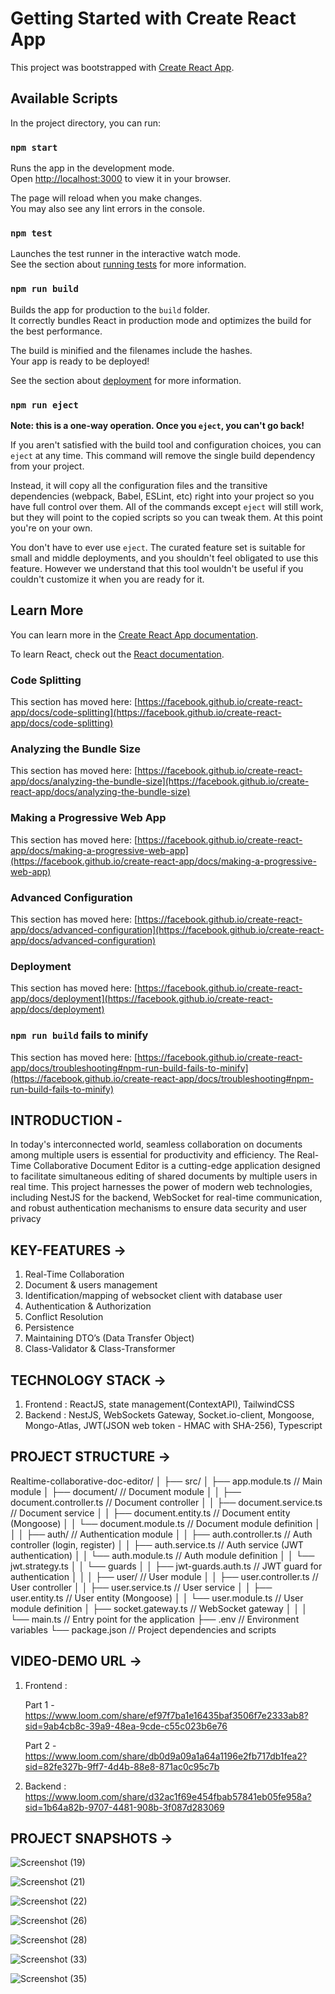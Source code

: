 # Getting Started with Create React App

This project was bootstrapped with [Create React App](https://github.com/facebook/create-react-app).

## Available Scripts

In the project directory, you can run:

### `npm start`

Runs the app in the development mode.\
Open [http://localhost:3000](http://localhost:3000) to view it in your browser.

The page will reload when you make changes.\
You may also see any lint errors in the console.

### `npm test`

Launches the test runner in the interactive watch mode.\
See the section about [running tests](https://facebook.github.io/create-react-app/docs/running-tests) for more information.

### `npm run build`

Builds the app for production to the `build` folder.\
It correctly bundles React in production mode and optimizes the build for the best performance.

The build is minified and the filenames include the hashes.\
Your app is ready to be deployed!

See the section about [deployment](https://facebook.github.io/create-react-app/docs/deployment) for more information.

### `npm run eject`

**Note: this is a one-way operation. Once you `eject`, you can't go back!**

If you aren't satisfied with the build tool and configuration choices, you can `eject` at any time. This command will remove the single build dependency from your project.

Instead, it will copy all the configuration files and the transitive dependencies (webpack, Babel, ESLint, etc) right into your project so you have full control over them. All of the commands except `eject` will still work, but they will point to the copied scripts so you can tweak them. At this point you're on your own.

You don't have to ever use `eject`. The curated feature set is suitable for small and middle deployments, and you shouldn't feel obligated to use this feature. However we understand that this tool wouldn't be useful if you couldn't customize it when you are ready for it.

## Learn More

You can learn more in the [Create React App documentation](https://facebook.github.io/create-react-app/docs/getting-started).

To learn React, check out the [React documentation](https://reactjs.org/).

### Code Splitting

This section has moved here: [https://facebook.github.io/create-react-app/docs/code-splitting](https://facebook.github.io/create-react-app/docs/code-splitting)

### Analyzing the Bundle Size

This section has moved here: [https://facebook.github.io/create-react-app/docs/analyzing-the-bundle-size](https://facebook.github.io/create-react-app/docs/analyzing-the-bundle-size)

### Making a Progressive Web App

This section has moved here: [https://facebook.github.io/create-react-app/docs/making-a-progressive-web-app](https://facebook.github.io/create-react-app/docs/making-a-progressive-web-app)

### Advanced Configuration

This section has moved here: [https://facebook.github.io/create-react-app/docs/advanced-configuration](https://facebook.github.io/create-react-app/docs/advanced-configuration)

### Deployment

This section has moved here: [https://facebook.github.io/create-react-app/docs/deployment](https://facebook.github.io/create-react-app/docs/deployment)

### `npm run build` fails to minify

This section has moved here: [https://facebook.github.io/create-react-app/docs/troubleshooting#npm-run-build-fails-to-minify](https://facebook.github.io/create-react-app/docs/troubleshooting#npm-run-build-fails-to-minify)


INTRODUCTION -
--------------------------------------------------------------------------------------------------------
In today's interconnected world, seamless collaboration on documents among multiple users is 
essential for productivity and efficiency. The Real-Time Collaborative Document Editor is a 
cutting-edge application designed to facilitate simultaneous editing of shared documents by 
multiple users in real time. This project harnesses the power of modern web technologies, 
including NestJS for the backend, WebSocket for real-time communication, and robust 
authentication mechanisms to ensure data security and user privacy


KEY-FEATURES ->
--------------------------------------------------------------------------------------------------------

  1. Real-Time Collaboration
  2. Document & users management
  3. Identification/mapping of websocket client with database user
  4. Authentication & Authorization
  5. Conflict Resolution
  6. Persistence
  7. Maintaining DTO’s (Data Transfer Object)
  8. Class-Validator & Class-Transformer

TECHNOLOGY STACK  ->
--------------------------------------------------------------------------------------------------------

  1. Frontend : ReactJS, state management(ContextAPI), TailwindCSS
  2. Backend : NestJS, WebSockets Gateway, Socket.io-client, Mongoose, Mongo-Atlas, JWT(JSON web token - HMAC with SHA-256), Typescript

PROJECT STRUCTURE ->
--------------------------------------------------------------------------------------------------------

Realtime-collaborative-doc-editor/
│
├── src/
│ ├── app.module.ts // Main module
│ ├── document/ // Document module
│ │ ├── document.controller.ts // Document controller
│ │ ├── document.service.ts // Document service
│ │ ├── document.entity.ts // Document entity (Mongoose)
│ │ └── document.module.ts // Document module definition
│ │
│ ├── auth/ // Authentication module
│ │ ├── auth.controller.ts // Auth controller (login, register)
│ │ ├── auth.service.ts // Auth service (JWT authentication)
│ │ └── auth.module.ts // Auth module definition
│ │ └── jwt.strategy.ts 
│ │ └── guards
│ │ ├── jwt-guards.auth.ts // JWT guard for authentication
│ │
│ ├── user/ // User module
│ │ ├── user.controller.ts // User controller
│ │ ├── user.service.ts // User service
│ │ ├── user.entity.ts // User entity (Mongoose)
│ │ └── user.module.ts // User module definition
│ ├── socket.gateway.ts // WebSocket gateway
│ │
│ └── main.ts // Entry point for the application
├── .env // Environment variables
└── package.json // Project dependencies and scripts


VIDEO-DEMO URL ->
--------------------------------------------------------------------------------------------------------


  1. Frontend :
      
       Part 1 - https://www.loom.com/share/ef97f7ba1e16435baf3506f7e2333ab8?sid=9ab4cb8c-39a9-48ea-9cde-c55c023b6e76

       Part 2 - https://www.loom.com/share/db0d9a09a1a64a1196e2fb717db1fea2?sid=82fe327b-9ff7-4d4b-88e8-871ac0c95c7b
     
  3. Backend :
                https://www.loom.com/share/d32ac1f69e454fbab57841eb05fe958a?sid=1b64a82b-9707-4481-908b-3f087d283069

PROJECT SNAPSHOTS ->
--------------------------------------------------------------------------------------------------------



![Screenshot (19)](https://github.com/tikhepooja11/Realtime-collaborative-document-editing-app/assets/47672660/4e9c93d3-9b8d-4170-8683-41b3c9cdf44d)


![Screenshot (21)](https://github.com/tikhepooja11/Realtime-collaborative-document-editing-app/assets/47672660/d8d46bcc-af22-40d3-964e-707766b51522)


![Screenshot (22)](https://github.com/tikhepooja11/Realtime-collaborative-document-editing-app/assets/47672660/37f102ba-e5d4-4083-8b7f-660db28e2cb9)


![Screenshot (26)](https://github.com/tikhepooja11/Realtime-collaborative-document-editing-app/assets/47672660/bec637a6-c544-4f26-877b-5cd6dc594647)


![Screenshot (28)](https://github.com/tikhepooja11/Realtime-collaborative-document-editing-app/assets/47672660/ee8a2558-3320-40be-9f96-b40d3f5e2c16)


![Screenshot (33)](https://github.com/tikhepooja11/Realtime-collaborative-document-editing-app/assets/47672660/b7bea3c8-584d-4247-924f-dbe96bc2bd24)


![Screenshot (35)](https://github.com/tikhepooja11/Realtime-collaborative-document-editing-app/assets/47672660/179da481-b196-410e-a4ce-d56cd1b43442)

